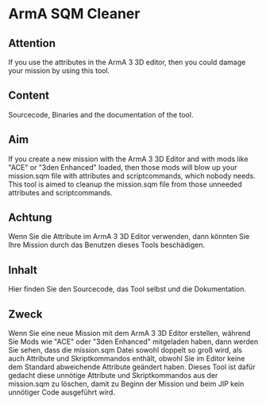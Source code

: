 # ArmA SQM Cleaner

## Attention
If you use the attributes in the ArmA 3 3D editor, then you could damage your mission by using this tool.

## Content
Sourcecode, Binaries and the documentation of the tool.

## Aim
If you create a new mission with the ArmA 3 3D Editor and with mods like "ACE" or "3den Enhanced" loaded, then those mods will blow up your mission.sqm file with attributes and scriptcommands, which nobody needs. This tool is aimed to cleanup the mission.sqm file from those unneeded attributes and scriptcommands.

## Achtung
Wenn Sie die Attribute im ArmA 3 3D Editor verwenden, dann könnten Sie Ihre Mission durch das Benutzen dieses Tools beschädigen.

## Inhalt
Hier finden Sie den Sourcecode, das Tool selbst und die Dokumentation.

## Zweck
Wenn Sie eine neue Mission mit dem ArmA 3 3D Editor erstellen, während Sie Mods wie "ACE" oder "3den Enhanced" mitgeladen haben, dann werden Sie sehen, dass die mission.sqm Datei sowohl doppelt so groß wird, als auch Attribute und Skriptkommandos enthält, obwohl Sie im Editor keine dem Standard abweichende Attribute geändert haben. Dieses Tool ist dafür gedacht diese unnötige Attribute und Skriptkommandos aus der mission.sqm zu löschen, damit zu Beginn der Mission und beim JIP kein unnötiger Code ausgeführt wird.
